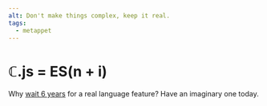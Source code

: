 ```yaml
---
alt: Don't make things complex, keep it real.
tags: 
  - metappet
---
```


# ℂ.js = ES(n + i)

Why [wait 6 years](https://github.com/tc39/proposal-pipeline-operator/issues/91) for a
real language feature? Have an imaginary one today.
